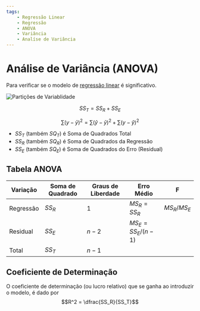 ```yaml
---
tags:
    - Regressão Linear
    - Regressão
    - ANOVA
    - Variância
    - Analíse de Variância
---
```


# Análise de Variância (ANOVA)

Para verificar se o modelo de [regressão linear](./regressao-linear-simples.md) é significativo.

![Partições de Variablidade](./images/particoes.jpeg)

$$
SS_T = SS_R + SS_E
$$

$$
\sum (y-\bar{y})^2 = \sum (\hat{y} - \bar{y})^2 + \sum (y-\hat{y})^2
$$

- $SS_T$ (também $SQ_T$) é Soma de Quadrados Total
- $SS_R$ (também $SQ_R$) é Soma de Quadrados da Regressão
- $SS_E$ (também $SQ_E$) é Soma de Quadrados do Erro (Residual)

## Tabela ANOVA

| Variação  | Soma de Quadrado | Graus de Liberdade | Erro Médio        | F             |
| --------- | ---------------- | ------------------ | ----------------- | ------------- |
| Regressão | $SS_R$           | 1                  | $MS_R=SS_R$       | $MS_R/MS_E$   |
| Residual  | $SS_E$           | $n-2$              | $MS_E=SS_E/(n-1)$ |               |
| Total     | $SS_T$           | $n-1$              |                   |               |

## Coeficiente de Determinação

O coeficiente de determinação (ou lucro relativo) que se ganha ao introduzir o modelo, é dado por $$R^2 = \dfrac{SS_R}{SS_T}$$
